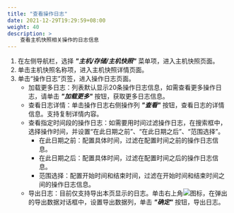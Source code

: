 ```yaml
---
title: "查看操作日志"
date: 2021-12-29T19:29:59+08:00
weight: 40
description: >
    查看主机快照相关操作的日志信息
---
```


1. 在左侧导航栏，选择 **_"主机/存储/主机快照"_** 菜单项，进入主机快照页面。
2. 单击主机快照名称项，进入主机快照详情页面。
2. 单击“操作日志”页签，进入操作日志页面。
    - 加载更多日志：列表默认显示20条操作日志信息，如需查看更多操作日志，请单击 **_"加载更多"_** 按钮，获取更多日志信息。
    - 查看日志详情：单击操作日志右侧操作列 **_"查看"_** 按钮，查看日志的详情信息。支持复制详情内容。
    - 查看指定时间段的操作日志：如需要用时间过滤操作日志，在搜索框中，选择操作时间，并设置“在此日期之前”、“在此日期之后”、“范围选择”。
        - 在此日期之前：配置具体时间，过滤在配置时间之前的操作日志信息。
        - 在此日期之后：配置具体时间，过滤在配置时间之后的操作日志信息。
        - 范围选择：配置开始时间和结束时间，过滤在开始时间和结束时间之间的操作日志信息。
    - 导出日志：目前仅支持导出本页显示的日志。单击右上角![](../../../../images/download.png)图标，在弹出的导出数据对话框中，设置导出数据列，单击 **_"确定"_** 按钮，导出日志。